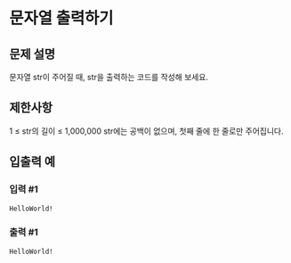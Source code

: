 # 문자열 출력하기


## 문제 설명
문자열 str이 주어질 때, str을 출력하는 코드를 작성해 보세요.

## 제한사항
1 ≤ str의 길이 ≤ 1,000,000
str에는 공백이 없으며, 첫째 줄에 한 줄로만 주어집니다.

## 입출력 예

### 입력 #1
    HelloWorld!

### 출력 #1
    HelloWorld!
